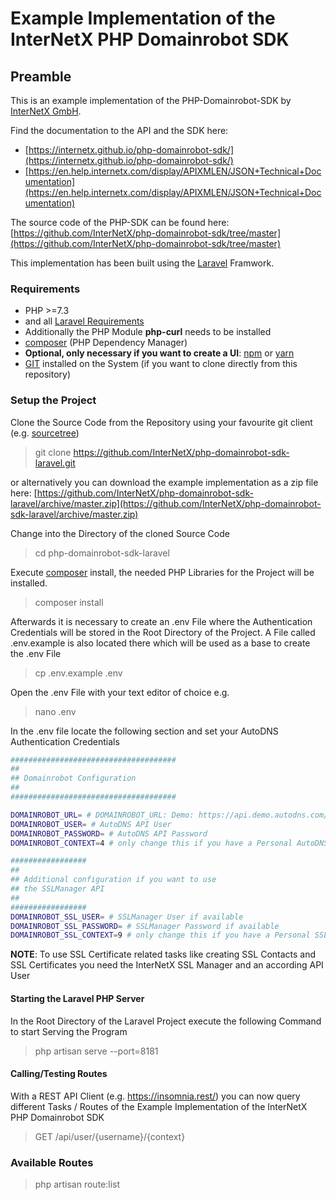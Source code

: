 # Example Implementation of the InterNetX PHP Domainrobot SDK

## Preamble

This is an example implementation of the PHP-Domainrobot-SDK by [InterNetX GmbH](https://internetx.com).

Find the documentation to the API and the SDK here:

* [https://internetx.github.io/php-domainrobot-sdk/](https://internetx.github.io/php-domainrobot-sdk/)
* [https://en.help.internetx.com/display/APIXMLEN/JSON+Technical+Documentation](https://en.help.internetx.com/display/APIXMLEN/JSON+Technical+Documentation)

The source code of the PHP-SDK can be found here: [https://github.com/InterNetX/php-domainrobot-sdk/tree/master](https://github.com/InterNetX/php-domainrobot-sdk/tree/master)

This implementation has been built using the [Laravel](https://laravel.com) Framwork.

### Requirements

* PHP >=7.3
* and all [Laravel Requirements](https://laravel.com/docs/master/installation)
* Additionally the PHP Module **php-curl** needs to be installed
* [composer](https://getcomposer.org/) (PHP Dependency Manager)
* **Optional, only necessary if you want to create a UI**: [npm](https://www.npmjs.com/) or [yarn](https://yarnpkg.com/)
* [GIT](https://git-scm.com/) installed on the System (if you want to clone directly from this repository)

### Setup the Project

Clone the Source Code from the Repository using your favourite git client (e.g. [sourcetree](https://www.sourcetreeapp.com/))
> git clone https://github.com/InterNetX/php-domainrobot-sdk-laravel.git

or alternatively you can download the example implementation as a zip file here: [https://github.com/InterNetX/php-domainrobot-sdk-laravel/archive/master.zip](https://github.com/InterNetX/php-domainrobot-sdk-laravel/archive/master.zip)

Change into the Directory of the cloned Source Code
> cd php-domainrobot-sdk-laravel

Execute [composer](https://getcomposer.org/) install, the needed PHP Libraries for the Project will be installed.
> composer install

Afterwards it is necessary to create an .env File where the Authentication Credentials will be stored in the Root Directory of the Project. A File called .env.example is also located there which will be used as a base to create the .env File
> cp .env.example .env

Open the .env File with your text editor of choice e.g.
> nano .env

In the .env file locate the following section and set your AutoDNS Authentication Credentials

```bash
#####################################
##
## Domainrobot Configuration
##
#####################################

DOMAINROBOT_URL= # DOMAINROBOT_URL: Demo: https://api.demo.autodns.com/v1, Live: https://api.autodns.com/v1
DOMAINROBOT_USER= # AutoDNS API User
DOMAINROBOT_PASSWORD= # AutoDNS API Password
DOMAINROBOT_CONTEXT=4 # only change this if you have a Personal AutoDNS Account

#################
##
## Additional configuration if you want to use
## the SSLManager API
##
#################
DOMAINROBOT_SSL_USER= # SSLManager User if available
DOMAINROBOT_SSL_PASSWORD= # SSLManager Password if available
DOMAINROBOT_SSL_CONTEXT=9 # only change this if you have a Personal SSLManager Account
```

**NOTE**: To use SSL Certificate related tasks like creating SSL Contacts and SSL Certificates you need the InterNetX SSL Manager and an according API User


#### Starting the Laravel PHP Server

In the Root Directory of the Laravel Project execute the following Command to start Serving the Program

> php artisan serve --port=8181

#### Calling/Testing Routes

With a REST API Client (e.g. https://insomnia.rest/) you can now query different Tasks / Routes of the Example Implementation of the InterNetX PHP Domainrobot SDK

> GET /api/user/{username}/{context}

### Available Routes

> php artisan route:list